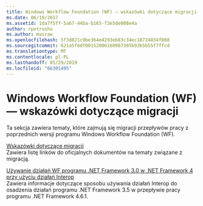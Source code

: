 ```yaml
---
title: Windows Workflow Foundation (WF) — wskazówki dotyczące migracji
ms.date: 06/19/2017
ms.assetid: 1da7f5ff-5a67-44ba-b165-f3e5de008e4a
author: rpetrusha
ms.author: mairaw
ms.openlocfilehash: 5f3d821c9be364e4293eb83c34ec18724834f008
ms.sourcegitcommit: 621a5f6df00152006160987395b93b5b55f7ffcd
ms.translationtype: MT
ms.contentlocale: pl-PL
ms.lasthandoff: 05/29/2019
ms.locfileid: "66301495"
---
```

# <a name="windows-workflow-foundation-wf-migration-guidance"></a>Windows Workflow Foundation (WF) — wskazówki dotyczące migracji

Ta sekcja zawiera tematy, które zajmują się migracji przepływów pracy z poprzednich wersji programu Windows Workflow Foundation (WF).

[Wskazówki dotyczące migracji](~/docs/framework/windows-workflow-foundation/migration-guidance.md)   
Zawiera listę linków do oficjalnych dokumentów na tematy związane z migracją.

[Używanie działań WF programu .NET Framework 3.0 w .NET Framework 4 przy użyciu działań Interop](~/docs/framework/windows-workflow-foundation/net-framework-3-0-wf-in-net-framework-4-interop.md)   
Zawiera informacje dotyczące sposobu używania działań Interop do osadzenia działań programu .NET Framework 3.5 w przepływie pracy programu .NET Framework 4.6.1.
